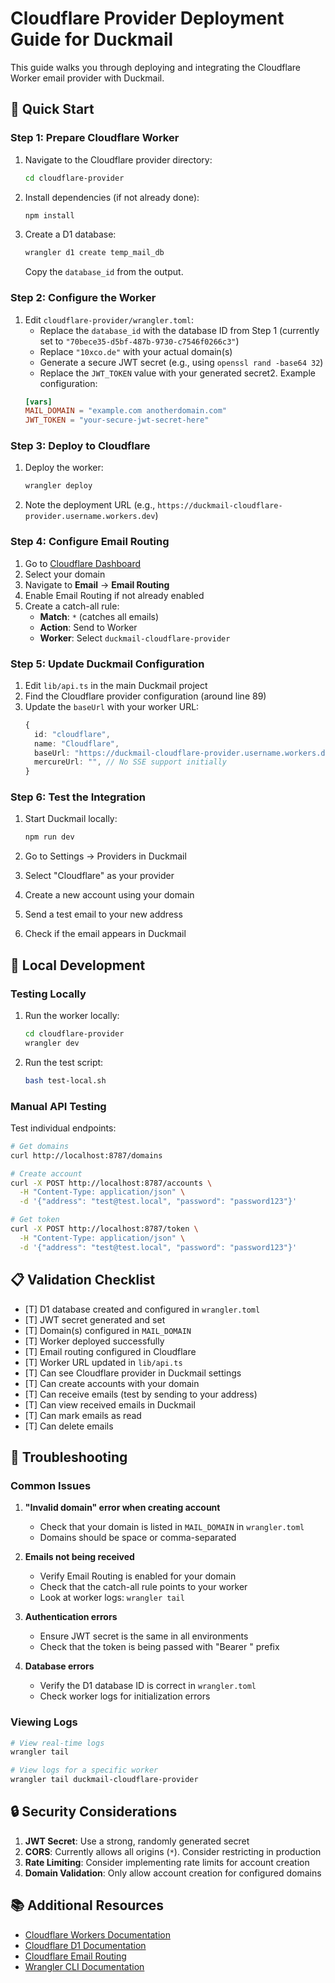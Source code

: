 # Cloudflare Provider Deployment Guide for Duckmail

This guide walks you through deploying and integrating the Cloudflare Worker email provider with Duckmail.

## 🚀 Quick Start

### Step 1: Prepare Cloudflare Worker

1. Navigate to the Cloudflare provider directory:
   ```bash
   cd cloudflare-provider
   ```

2. Install dependencies (if not already done):
   ```bash
   npm install
   ```

3. Create a D1 database:
   ```bash
   wrangler d1 create temp_mail_db
   ```
   
   Copy the `database_id` from the output.

### Step 2: Configure the Worker

1. Edit `cloudflare-provider/wrangler.toml`:
   - Replace the `database_id` with the database ID from Step 1 (currently set to `"70bece35-d5bf-487b-9730-c7546f0266c3"`)
   - Replace `"10xco.de"` with your actual domain(s)
   - Generate a secure JWT secret (e.g., using `openssl rand -base64 32`)
   - Replace the `JWT_TOKEN` value with your generated secret2. Example configuration:
   ```toml
   [vars]
   MAIL_DOMAIN = "example.com anotherdomain.com"
   JWT_TOKEN = "your-secure-jwt-secret-here"
   ```

### Step 3: Deploy to Cloudflare

1. Deploy the worker:
   ```bash
   wrangler deploy
   ```

2. Note the deployment URL (e.g., `https://duckmail-cloudflare-provider.username.workers.dev`)

### Step 4: Configure Email Routing

1. Go to [Cloudflare Dashboard](https://dash.cloudflare.com)
2. Select your domain
3. Navigate to **Email** → **Email Routing**
4. Enable Email Routing if not already enabled
5. Create a catch-all rule:
   - **Match**: `*` (catches all emails)
   - **Action**: Send to Worker
   - **Worker**: Select `duckmail-cloudflare-provider`

### Step 5: Update Duckmail Configuration

1. Edit `lib/api.ts` in the main Duckmail project
2. Find the Cloudflare provider configuration (around line 89)
3. Update the `baseUrl` with your worker URL:
   ```typescript
   {
     id: "cloudflare",
     name: "Cloudflare",
     baseUrl: "https://duckmail-cloudflare-provider.username.workers.dev",
     mercureUrl: "", // No SSE support initially
   }
   ```

### Step 6: Test the Integration

1. Start Duckmail locally:
   ```bash
   npm run dev
   ```

2. Go to Settings → Providers in Duckmail
3. Select "Cloudflare" as your provider
4. Create a new account using your domain
5. Send a test email to your new address
6. Check if the email appears in Duckmail

## 🔧 Local Development

### Testing Locally

1. Run the worker locally:
   ```bash
   cd cloudflare-provider
   wrangler dev
   ```

2. Run the test script:
   ```bash
   bash test-local.sh
   ```

### Manual API Testing

Test individual endpoints:

```bash
# Get domains
curl http://localhost:8787/domains

# Create account
curl -X POST http://localhost:8787/accounts \
  -H "Content-Type: application/json" \
  -d '{"address": "test@test.local", "password": "password123"}'

# Get token
curl -X POST http://localhost:8787/token \
  -H "Content-Type: application/json" \
  -d '{"address": "test@test.local", "password": "password123"}'
```

## 📋 Validation Checklist

- [T] D1 database created and configured in `wrangler.toml`
- [T] JWT secret generated and set
- [T] Domain(s) configured in `MAIL_DOMAIN`
- [T] Worker deployed successfully
- [T] Email routing configured in Cloudflare
- [T] Worker URL updated in `lib/api.ts`
- [T] Can see Cloudflare provider in Duckmail settings
- [T] Can create accounts with your domain
- [T] Can receive emails (test by sending to your address)
- [T] Can view received emails in Duckmail
- [T] Can mark emails as read
- [T] Can delete emails

## 🐛 Troubleshooting

### Common Issues

1. **"Invalid domain" error when creating account**
   - Check that your domain is listed in `MAIL_DOMAIN` in `wrangler.toml`
   - Domains should be space or comma-separated

2. **Emails not being received**
   - Verify Email Routing is enabled for your domain
   - Check that the catch-all rule points to your worker
   - Look at worker logs: `wrangler tail`

3. **Authentication errors**
   - Ensure JWT secret is the same in all environments
   - Check that the token is being passed with "Bearer " prefix

4. **Database errors**
   - Verify the D1 database ID is correct in `wrangler.toml`
   - Check worker logs for initialization errors

### Viewing Logs

```bash
# View real-time logs
wrangler tail

# View logs for a specific worker
wrangler tail duckmail-cloudflare-provider
```

## 🔒 Security Considerations

1. **JWT Secret**: Use a strong, randomly generated secret
2. **CORS**: Currently allows all origins (`*`). Consider restricting in production
3. **Rate Limiting**: Consider implementing rate limits for account creation
4. **Domain Validation**: Only allow account creation for configured domains

## 📚 Additional Resources

- [Cloudflare Workers Documentation](https://developers.cloudflare.com/workers/)
- [Cloudflare D1 Documentation](https://developers.cloudflare.com/d1/)
- [Cloudflare Email Routing](https://developers.cloudflare.com/email-routing/)
- [Wrangler CLI Documentation](https://developers.cloudflare.com/workers/wrangler/)


